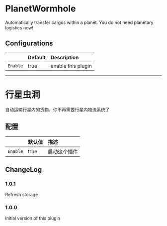 # PlanetWormhole

Automatically transfer cargos within a planet. You do not need planetary logistics now!

## Configurations

||Default|Description|
|:---|:---|:---|
|`Enable`|true|enable this plugin|

---
# 行星虫洞

自动运输行星内的货物，你不再需要行星内物流系统了

## 配置
||默认值|描述|
|:---|:---|:---|
|`Enable`|true|启动这个插件|

## ChangeLog

### 1.0.1

Refresh storage

### 1.0.0

Initial version of this plugin